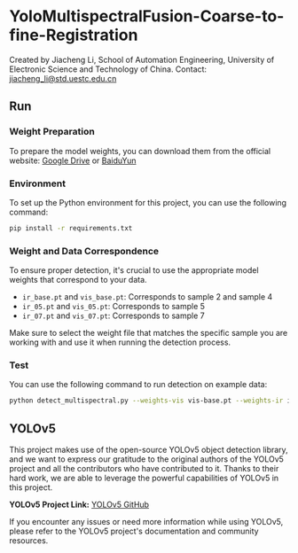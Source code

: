 # YoloMultispectralFusion-Coarse-to-fine-Registration
Created by Jiacheng Li, School of Automation Engineering, University of Electronic Science and Technology of China.
Contact: jiacheng_li@std.uestc.edu.cn
## Run
### Weight Preparation
To prepare the model weights, you can download them from the official website: [Google Drive](https://drive.google.com/drive/folders/1Zxg4KORjy6h279bDqUCb7C3tw93Qxn-x?usp=drive_link) or [BaiduYun](https://pan.baidu.com/s/1iUBV7VL5fLOBWaV-MvRM5g?pwd=boqs)
### Environment
To set up the Python environment for this project, you can use the following command:

```bash
pip install -r requirements.txt
```
### Weight and Data Correspondence
To ensure proper detection, it's crucial to use the appropriate model weights that correspond to your data. 

- `ir_base.pt` and `vis_base.pt`: Corresponds to sample 2 and sample 4
- `ir_05.pt` and `vis_05.pt`: Corresponds to sample 5
- `ir_07.pt` and `vis_07.pt`: Corresponds to sample 7

Make sure to select the weight file that matches the specific sample you are working with and use it when running the detection process.
### Test
You can use the following command to run detection on example data:

```bash
python detect_multispectral.py --weights-vis vis-base.pt --weights-ir ir-base.pt --main-dir ./data/Demo_data_base --save-txt --save-conf
```
## YOLOv5

This project makes use of the open-source YOLOv5 object detection library, and we want to express our gratitude to the original authors of the YOLOv5 project and all the contributors who have contributed to it. Thanks to their hard work, we are able to leverage the powerful capabilities of YOLOv5 in this project.

**YOLOv5 Project Link:** [YOLOv5 GitHub](https://github.com/ultralytics/yolov5)

If you encounter any issues or need more information while using YOLOv5, please refer to the YOLOv5 project's documentation and community resources.
